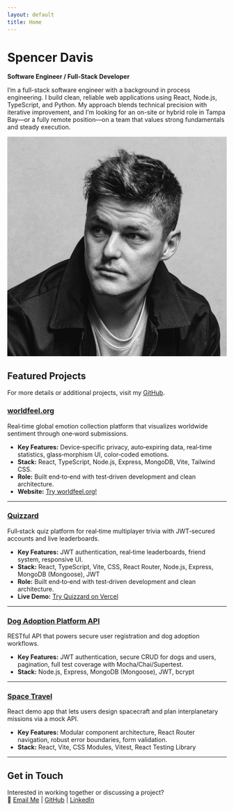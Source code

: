 ```yaml
---
layout: default
title: Home
---
```


# Spencer Davis


**Software Engineer / Full-Stack Developer**

I’m a full-stack software engineer with a background in process engineering. I build clean, reliable web applications using React, Node.js, TypeScript, and Python. My approach blends technical precision with iterative improvement, and I’m looking for an on-site or hybrid role in Tampa Bay—or a fully remote position—on a team that values strong fundamentals and steady execution.


![Profile Image](/assets/images/portrait.png)

## Featured Projects

For more details or additional projects, visit my [GitHub](https://github.com/spencerdavis226).


### **[worldfeel.org](https://github.com/spencerdavis226/worldfeel)**

Real‑time global emotion collection platform that visualizes worldwide sentiment through one‑word submissions.<br>

- **Key Features:** Device‑specific privacy, auto‑expiring data, real‑time statistics, glass‑morphism UI, color‑coded emotions.<br>
- **Stack:** React, TypeScript, Node.js, Express, MongoDB, Vite, Tailwind CSS. <br>
- **Role:** Built end‑to‑end with test‑driven development and clean architecture.<br>
- **Website:** [Try worldfeel.org!](https://www.worldfeel.org)

---

### **[Quizzard](https://github.com/spencerdavis226/Quizzard)**

Full‑stack quiz platform for real‑time multiplayer trivia with JWT‑secured accounts and live leaderboards.<br>

- **Key Features:** JWT authentication, real‑time leaderboards, friend system, responsive UI.<br>
- **Stack:** React, TypeScript, Vite, CSS, React Router, Node.js, Express, MongoDB (Mongoose), JWT<br>
- **Role:** Built end‑to‑end with test‑driven development and clean architecture.<br>
- **Live Demo:** [Try Quizzard on Vercel](https://quizzard-frontend-red.vercel.app)

---

### **[Dog Adoption Platform API](https://github.com/spencerdavis226/Dog-Adoption-Platform-API)**

RESTful API that powers secure user registration and dog adoption workflows.<br>

- **Key Features:** JWT authentication, secure CRUD for dogs and users, pagination, full test coverage with Mocha/Chai/Supertest.<br>
- **Stack:** Node.js, Express, MongoDB (Mongoose), JWT, bcrypt

---

### **[Space Travel](https://github.com/spencerdavis226/Hatchways-React-Space-Travel)**

React demo app that lets users design spacecraft and plan interplanetary missions via a mock API.<br>

- **Key Features:** Modular component architecture, React Router navigation, robust error boundaries, form validation.<br>
- **Stack:** React, Vite, CSS Modules, Vitest, React Testing Library

---

## Get in Touch

Interested in working together or discussing a project?<br>
📩 [Email Me](mailto:sdavis26@me.com) | [GitHub](https://github.com/spencerdavis226) | [LinkedIn](https://www.linkedin.com/in/davisspencer/)
